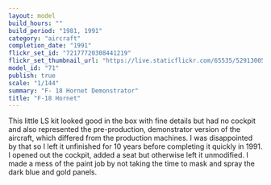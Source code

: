 ```yaml
---
layout: model
build_hours: ""
build_period: "1981, 1991"
category: "aircraft"
completion_date: "1991"
flickr_set_id: "72177720308441219"
flickr_set_thumbnail_url: "https://live.staticflickr.com/65535/52913005149_6b7df68ab0_m.jpg"
model_id: "71"
publish: true
scale: "1/144"
summary: "F- 18 Hornet Demonstrator"
title: "F-18 Hornet"
---
```


This little LS kit looked good in the box with fine details but had no cockpit and also represented the pre-production, demonstrator version of the aircraft, which differed from the production machines. I was disappointed by that so I left it unfinished for 10 years before completing it quickly in 1991. I opened out the cockpit, added a seat but otherwise left it unmodified. I made a mess of the paint job by not taking the time to mask and spray the dark blue and gold panels.
